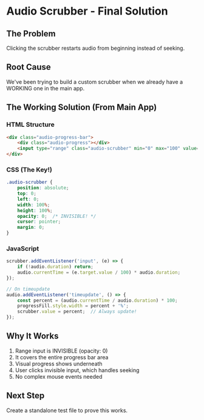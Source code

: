 # Audio Scrubber - Final Solution

## The Problem
Clicking the scrubber restarts audio from beginning instead of seeking.

## Root Cause
We've been trying to build a custom scrubber when we already have a WORKING one in the main app.

## The Working Solution (From Main App)

### HTML Structure
```html
<div class="audio-progress-bar">
    <div class="audio-progress"></div>
    <input type="range" class="audio-scrubber" min="0" max="100" value="0" step="0.1">
</div>
```

### CSS (The Key!)
```css
.audio-scrubber {
    position: absolute;
    top: 0;
    left: 0;
    width: 100%;
    height: 100%;
    opacity: 0;  /* INVISIBLE! */
    cursor: pointer;
    margin: 0;
}
```

### JavaScript
```javascript
scrubber.addEventListener('input', (e) => {
    if (!audio.duration) return;
    audio.currentTime = (e.target.value / 100) * audio.duration;
});

// On timeupdate
audio.addEventListener('timeupdate', () => {
    const percent = (audio.currentTime / audio.duration) * 100;
    progressFill.style.width = percent + '%';
    scrubber.value = percent;  // Always update!
});
```

## Why It Works
1. Range input is INVISIBLE (opacity: 0)
2. It covers the entire progress bar area
3. Visual progress shows underneath
4. User clicks invisible input, which handles seeking
5. No complex mouse events needed

## Next Step
Create a standalone test file to prove this works.
